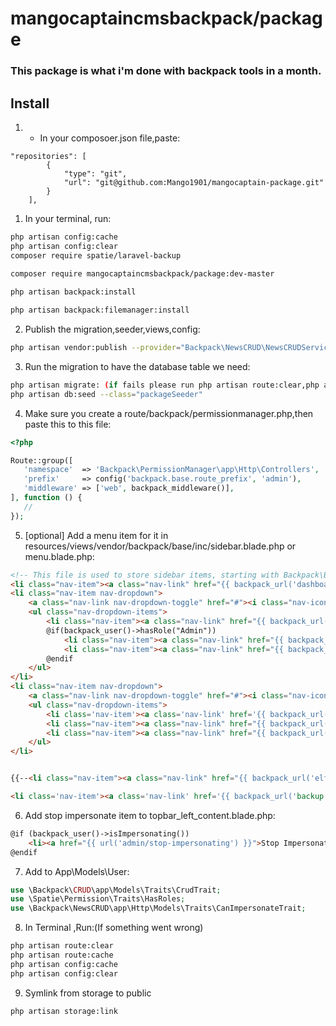 # mangocaptaincmsbackpack/package

### This package is what i'm done with backpack tools in a month.
## Install

1) * In your composoer.json file,paste:
```
"repositories": [
        {
            "type": "git",
            "url": "git@github.com:Mango1901/mangocaptain-package.git"
        }
    ],
```
1) In your terminal, run:
``` bash
php artisan config:cache
php artisan config:clear
composer require spatie/laravel-backup
 
composer require mangocaptaincmsbackpack/package:dev-master

php artisan backpack:install

php artisan backpack:filemanager:install
```

2) Publish the migration,seeder,views,config:

``` bash 
php artisan vendor:publish --provider="Backpack\NewsCRUD\NewsCRUDServiceProvider"
```

3) Run the migration to have the database table we need:

``` bash
php artisan migrate: (if fails please run php artisan route:clear,php artisan route:cache and then run php artisan migrate:fresh)
php artisan db:seed --class="packageSeeder"
```
4) Make sure you create a route/backpack/permissionmanager.php,then paste this to this file:
 ``` php
<?php

Route::group([
    'namespace'  => 'Backpack\PermissionManager\app\Http\Controllers',
    'prefix'     => config('backpack.base.route_prefix', 'admin'),
    'middleware' => ['web', backpack_middleware()],
], function () {
    //
});

```
5) [optional] Add a menu item for it in resources/views/vendor/backpack/base/inc/sidebar.blade.php or menu.blade.php:
``` html
<!-- This file is used to store sidebar items, starting with Backpack\Base 0.9.0 -->
<li class="nav-item"><a class="nav-link" href="{{ backpack_url('dashboard') }}"><i class="la la-home nav-icon"></i> {{ trans('backpack::base.dashboard') }}</a></li>
<li class="nav-item nav-dropdown">
    <a class="nav-link nav-dropdown-toggle" href="#"><i class="nav-icon la la-users"></i> Authorizations</a>
    <ul class="nav-dropdown-items">
        <li class="nav-item"><a class="nav-link" href="{{ backpack_url('user') }}"><i class="nav-icon la la-user"></i> <span>Users</span></a></li>
        @if(backpack_user()->hasRole("Admin"))
            <li class="nav-item"><a class="nav-link" href="{{ backpack_url('role') }}"><i class="nav-icon la la-id-badge"></i> <span>Roles</span></a></li>
            <li class="nav-item"><a class="nav-link" href="{{ backpack_url('permission') }}"><i class="nav-icon la la-key"></i> <span>Permissions</span></a></li>
        @endif
    </ul>
</li>
<li class="nav-item nav-dropdown">
    <a class="nav-link nav-dropdown-toggle" href="#"><i class="nav-icon la la-newspaper-o"></i>Posts</a>
    <ul class="nav-dropdown-items">
        <li class='nav-item'><a class='nav-link' href='{{ backpack_url('post') }}'><i class='nav-icon la la-question'></i> Posts</a></li>
        <li class="nav-item"><a class="nav-link" href="{{ backpack_url('category') }}"><i class="nav-icon la la-list"></i> Categories</a></li>
        <li class="nav-item"><a class="nav-link" href="{{ backpack_url('tag') }}"><i class="nav-icon la la-tag"></i> Tags</a></li>
    </ul>
</li>


{{--<li class="nav-item"><a class="nav-link" href="{{ backpack_url('elfinder') }}\"><i class="nav-icon la la-files-o"></i> <span>{{ trans('backpack::crud.file_manager') }}</span></a></li>--}}

<li class='nav-item'><a class='nav-link' href='{{ backpack_url('backup') }}'><i class='nav-icon la la-hdd-o'></i> Backups</a></li>

```
6) Add stop impersonate item to topbar_left_content.blade.php:

``` html
@if (backpack_user()->isImpersonating())
    <li><a href="{{ url('admin/stop-impersonating') }}">Stop Impersonating</a></li>
@endif

```

7) Add to App\Models\User:
``` php
use \Backpack\CRUD\app\Models\Traits\CrudTrait;
use \Spatie\Permission\Traits\HasRoles;
use \Backpack\NewsCRUD\app\Http\Models\Traits\CanImpersonateTrait;
```
8) In Terminal ,Run:(If something went wrong)
``` bash
php artisan route:clear
php artisan route:cache
php artisan config:cache
php artisan config:clear

```
9) Symlink from storage to public 

``` bash
php artisan storage:link

```


